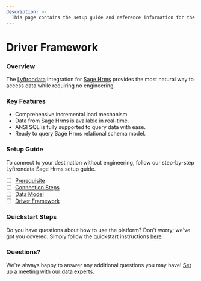```yaml
---
description: >-
  This page contains the setup guide and reference information for the Sage Hrms source connector.
---
```


# Driver Framework

### Overview

The [Lyftrondata](https://www.lyftrondata.com/) integration for [Sage Hrms](None) provides the most natural way to access data while requiring no engineering.

### Key Features

* Comprehensive incremental load mechanism.
* Data from Sage Hrms is available in real-time.&#x20;
* ANSI SQL is fully supported to query data with ease.
* Ready to query Sage Hrms relational schema model.

### Setup Guide

To connect to your destination without engineering, follow our step-by-step Lyftrondata Sage Hrms setup guide.

* [ ] [Prerequisite](../prerequisite.md)
* [ ] [Connection Steps](../connection-steps.md)
* [ ] [Data Model](../data-model/erd.md)
* [ ] [Driver Framework](../driver-framework/)

### Quickstart Steps

Do you have questions about how to use the platform? Don't worry; we've got you covered. Simply follow the quickstart instructions [here](../driver-framework/README.md).

### Questions? <a href="#questions" id="questions"></a>

We're always happy to answer any additional questions you may have! [Set up a meeting with our data experts.](https://www.lyftrondata.com/book-a-meeting/)


